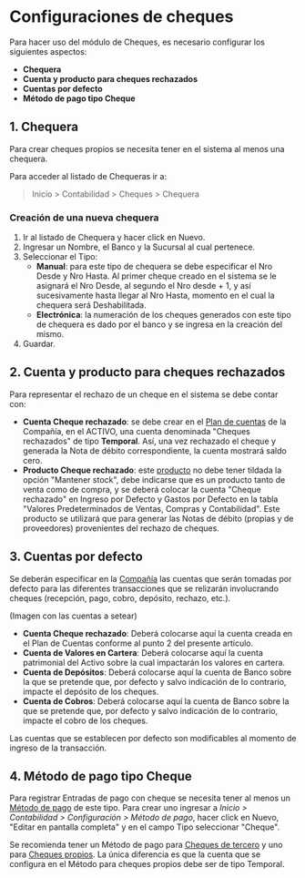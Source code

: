 # Configuraciones de cheques

Para hacer uso del módulo de Cheques, es necesario configurar los siguientes aspectos:

* **Chequera**
* **Cuenta y producto para cheques rechazados**
* **Cuentas por defecto**
* **Método de pago tipo Cheque**

## 1. Chequera

Para crear cheques propios se necesita tener en el sistema al menos una chequera.

Para acceder al listado de Chequeras ir a:
> Inicio > Contabilidad > Cheques > Chequera

### Creación de una nueva chequera
1. Ir al listado de Chequera y hacer click en Nuevo.
2. Ingresar un Nombre, el Banco y la Sucursal al cual pertenece.
3. Seleccionar el Tipo:
    * **Manual**: para este tipo de chequera se debe especificar el Nro Desde y Nro Hasta. Al primer cheque creado en el sistema se le asignará el Nro Desde, al segundo el Nro desde + 1, y así sucesivamente hasta llegar al Nro Hasta, momento en el cual la chequera será Deshabilitada.
    * **Electrónica**: la numeración de los cheques generados con este tipo de chequera es dado por el banco y se ingresa en la creación del mismo.
4. Guardar.

## 2. Cuenta y producto para cheques rechazados

Para representar el rechazo de un cheque en el sistema se debe contar con:

* **Cuenta Cheque rechazado**: se debe crear en el [Plan de cuentas](/docs/user/manual/es/accounts/chart-of-accounts) de la Compañía, en el ACTIVO, una cuenta denominada "Cheques rechazados" de tipo **Temporal**. Así, una vez rechazado el cheque y generada la Nota de débito correspondiente, la cuenta mostrará saldo cero. 
* **Producto Cheque rechazado**: este [producto](/docs/user/manual/es/stock/item) no debe tener tildada la opción "Mantener stock", debe indicarse que es un producto tanto de venta como de compra, y se deberá colocar la cuenta "Cheque rechazado" en Ingreso por Defecto y Gastos por Defecto en la tabla "Valores Predeterminados de Ventas, Compras y Contabilidad". Este producto se utilizará que para generar las Notas de débito (propias y de proveedores) provenientes del rechazo de cheques. 

## 3. Cuentas por defecto

Se deberán especificar en la [Compañía](docs/user/manual/es/setting-up/company-setup) las cuentas que serán tomadas por defecto para las diferentes transacciones que se relizarán involucrando cheques (recepción, pago, cobro, depósito, rechazo, etc.).

(Imagen con las cuentas a setear)

* **Cuenta Cheque rechazado**: Deberá colocarse aquí la cuenta creada en el Plan de Cuentas conforme al punto 2 del presente artículo. 
* **Cuenta de Valores en Cartera**: Deberá colocarse aquí la cuenta patrimonial del Activo sobre la cual impactarán los valores en cartera.
* **Cuenta de Depósitos**: Deberá colocarse aquí la cuenta de Banco sobre la que se pretende que, por defecto y salvo indicación de lo contrario, impacte el depósito de los cheques. 
* **Cuenta de Cobros**: Deberá colocarse aquí la cuenta de Banco sobre la que se pretende que, por defecto y salvo indicación de lo contrario, impacte el cobro de los cheques. 

Las cuentas que se establecen por defecto son modificables al momento de ingreso de la transacción. 

## 4. Método de pago tipo Cheque

Para registrar Entradas de pago con cheque se necesita tener al menos un [Método de pago](/docs/user/manual/es/accounts/mode-of-payment) de este tipo. Para crear uno ingresar a *Inicio > Contabilidad > Configuración > Método de pago*, hacer click en Nuevo, "Editar en pantalla completa" y en el campo Tipo seleccionar "Cheque".

Se recomienda tener un Método de pago para [Cheques de tercero](/docs/user/manual/es/accounts/cheque-de-tercero) y uno para [Cheques propios](/docs/user/manual/es/accounts/cheque-propio). La única diferencia es que la cuenta que se configura en el Método para cheques propios debe ser de tipo Temporal.
